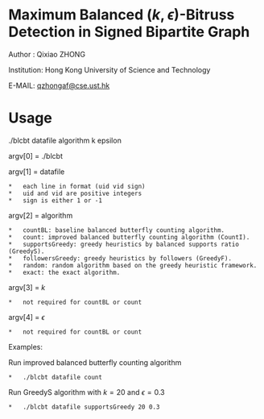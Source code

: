 # Maximum Balanced $(k, \epsilon)$-Bitruss Detection in Signed Bipartite Graph

Author : Qixiao ZHONG

Institution: Hong Kong University of Science and Technology

E-MAIL: qzhongaf@cse.ust.hk

# Usage
./blcbt datafile algorithm k epsilon

argv[0] = ./blcbt

argv[1] = datafile

	*   each line in format (uid vid sign)
    *   uid and vid are positive integers
    *   sign is either 1 or -1

argv[2] = algorithm

    *   countBL: baseline balanced butterfly counting algorithm.
    *   count: improved balanced butterfly counting algorithm (CountI).
    *   supportsGreedy: greedy heuristics by balanced supports ratio (GreedyS).
    *   followersGreedy: greedy heuristics by followers (GreedyF).
    *	random: random algorithm based on the greedy heuristic framework.
    *   exact: the exact algorithm.
	
argv[3] = $k$

    *   not required for countBL or count

	
argv[4] = $\epsilon$

    *   not required for countBL or count
	
Examples:

Run improved balanced butterfly counting algorithm

	*   ./blcbt datafile count

Run GreedyS algorithm with $k = 20$ and $\epsilon = 0.3$ 
	
	*   ./blcbt datafile supportsGreedy 20 0.3
